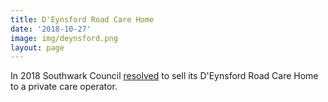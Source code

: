 ```yaml
---
title: D'Eynsford Road Care Home 
date: '2018-10-27'
image: img/deynsford.png
layout: page
---
```

In 2018 Southwark Council [resolved](https://moderngov.southwark.gov.uk/mgIssueHistoryHome.aspx?IId=50017113&Opt=0) to sell its D'Eynsford Road Care Home to a private care operator. 


